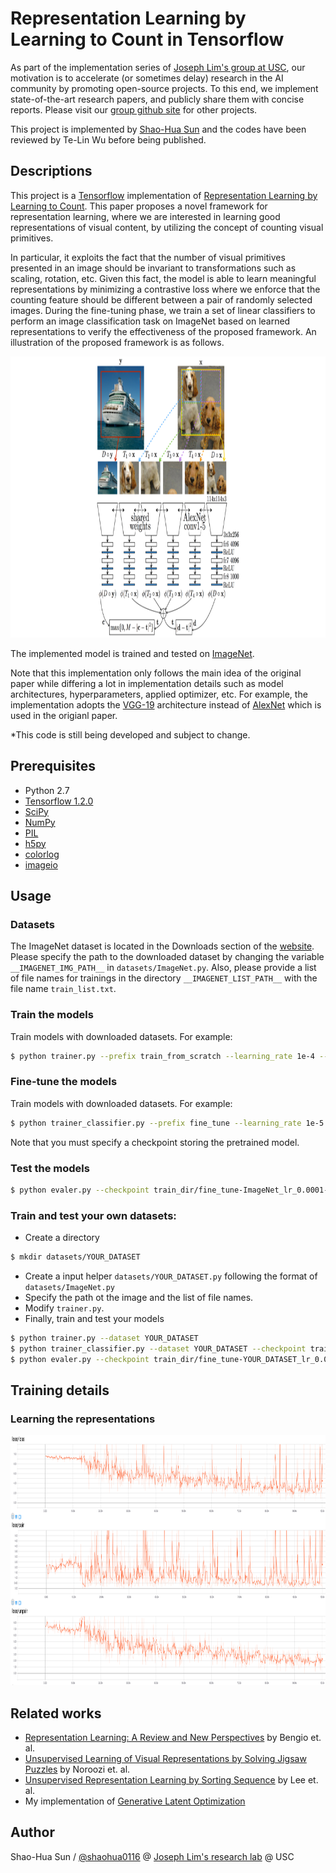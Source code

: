 # Representation Learning by Learning to Count in Tensorflow

As part of the implementation series of [Joseph Lim's group at USC](http://csail.mit.edu/~lim), our motivation is to accelerate (or sometimes delay) research in the AI community by promoting open-source projects. To this end, we implement state-of-the-art research papers, and publicly share them with concise reports. Please visit our [group github site](https://github.com/gitlimlab) for other projects.

This project is implemented by [Shao-Hua Sun](http://shaohua0116.github.io) and the codes have been reviewed by Te-Lin Wu before being published.

## Descriptions
This project is a [Tensorflow](https://www.tensorflow.org/) implementation of [Representation Learning by Learning to Count](https://arxiv.org/abs/1708.06734). This paper proposes a novel framework for representation learning, where we are interested in learning good representations of visual content, by utilizing the concept of counting visual primitives. 

In particular, it exploits the fact that the number of visual primitives presented in an image should be invariant to transformations such as scaling, rotation, etc. Given this fact, the model is able to learn meaningful representations by minimizing a contrastive loss where we enforce that the counting feature should be different between a pair of randomly selected images. During the fine-tuning phase, we train a set of linear classifiers to perform an image classification task on ImageNet based on learned representations to verify the effectiveness of the proposed framework. An illustration of the proposed framework is as follows.

<img src="figure/framework.png" height="450" style="float:middle"/>

The implemented model is trained and tested on [ImageNet](http://www.image-net.org/). 

Note that this implementation only follows the main idea of the original paper while differing a lot in implementation details such as model architectures, hyperparameters, applied optimizer, etc. For example, the implementation adopts the [VGG-19](https://arxiv.org/abs/1409.1556) architecture instead of [AlexNet](https://papers.nips.cc/paper/4824-imagenet-classification-with-deep-convolutional-neural-networks.pdf) which is used in the origianl paper.

\*This code is still being developed and subject to change.

## Prerequisites

- Python 2.7
- [Tensorflow 1.2.0](https://github.com/tensorflow/tensorflow/tree/r1.2)
- [SciPy](http://www.scipy.org/install.html)
- [NumPy](http://www.numpy.org/)
- [PIL](http://pillow.readthedocs.io/en/3.1.x/installation.html)
- [h5py](http://docs.h5py.org/en/latest/)
- [colorlog](https://github.com/borntyping/python-colorlog)
- [imageio](https://imageio.github.io/)

## Usage

### Datasets
The ImageNet dataset is located in the Downloads section of the [website](http://image-net.org/download-images). Please specify the path to the downloaded dataset by changing the variable `__IMAGENET_IMG_PATH__` in `datasets/ImageNet.py`. Also, please provide a list of file names for trainings in the directory `__IMAGENET_LIST_PATH__` with the file name `train_list.txt`.

### Train the models
Train models with downloaded datasets. For example:
```bash
$ python trainer.py --prefix train_from_scratch --learning_rate 1e-4 --batch_size 32
```

### Fine-tune the models
Train models with downloaded datasets. For example:
```bash
$ python trainer_classifier.py --prefix fine_tune --learning_rate 1e-5 --batch_size 32 --checkpoint train_dir/train_from_scratch-ImageNet_lr_0.003-20170828-172936/model-10001
```
Note that you must specify a checkpoint storing the pretrained model.

### Test the models
```bash
$ python evaler.py --checkpoint train_dir/fine_tune-ImageNet_lr_0.0001-20170915-172936/model-10001
```

### Train and test your own datasets:

* Create a directory
```bash
$ mkdir datasets/YOUR_DATASET
```
* Create a input helper `datasets/YOUR_DATASET.py` following the format of `datasets/ImageNet.py`
* Specify the path ot the image and the list of file names.
* Modify `trainer.py`.
* Finally, train and test your models
```bash
$ python trainer.py --dataset YOUR_DATASET
$ python trainer_classifier.py --dataset YOUR_DATASET --checkpoint train_dir/train_from_scratch-YOUR_DATASET_lr_0.003-20170828-172936/model-10001
$ python evaler.py --checkpoint train_dir/fine_tune-YOUR_DATASET_lr_0.0001-20170915-172936/model-10001
```

## Training details

### Learning the representations
<img src="figure/training.png" height="400" style="float:middle"/>

## Related works

* [Representation Learning: A Review and New Perspectives](https://arxiv.org/abs/1206.5538) by Bengio et. al.
* [Unsupervised Learning of Visual Representations by Solving Jigsaw Puzzles](https://arxiv.org/abs/1603.09246) by Noroozi et. al.
* [Unsupervised Representation Learning by Sorting Sequence](http://vllab1.ucmerced.edu/~hylee/OPN/) by Lee et. al.
* My implementation of [Generative Latent Optimization](https://github.com/shaohua0116/Generative-Latent-Optimization-Tensorflow)

## Author

Shao-Hua Sun / [@shaohua0116](https://github.com/shaohua0116/) @ [Joseph Lim's research lab](https://github.com/gitlimlab) @ USC

